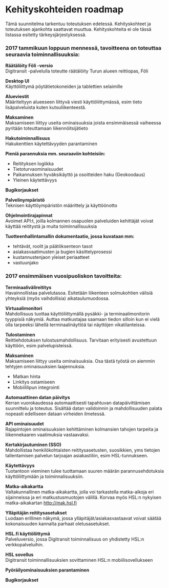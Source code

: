 # Kehityskohteiden roadmap

Tämä suunnitelma tarkentuu toteutuksen edetessä. Kehityskohteet ja toteutuksen ajankohta saattavat muuttua. Kehityskohteita ei ole tässä listassa esitetty tärkeysjärjestyksessä. 


### 2017 tammikuun loppuun mennessä, tavoitteena on toteuttaa seuraavia toiminnallisuuksia:

**Räätälöity Föli -versio** <br>
Digitransit -palvelulla toteutte räätälöity Turun alueen reittiopas, Föli

**Desktop UI**  <br>
Käyttöliittymä pöytätietokoneiden ja tablettien selaimille

**Alueviestit** <br>
Määriteltyyn alueeseen liittyvä viesti käyttöliittymässä, esim tieto lisäpalveluista kuten kutsuliikenteestä.

**Maksaminen** <br>
Maksamiseen liittyy useita ominaisuuksia joista ensimmäisessä vaiheessa pyritään toteuttamaan liikennöitsijätieto


**Hakutoiminnallisuus** <br>
Hakukenttien käytettävyyden parantaminen

**Pieniä parannuksia mm. seuraaviin kohteisiin:**
- Reitityksen logiikka
- Tietoturvaominaisuudet
- Paikannuksen hyväksikäyttö ja osoitteiden haku (Geokoodaus)  
- Yleinen käytettävyys

**Bugikorjaukset**

**Palvelinympäristö** <br>
Teknisen käyttöympäristön määrittely ja käyttöönotto

**Ohjelmointirajapinnat** <br>
Avoimet API:t, joilla kolmannen osapuolen palveluiden kehittäjät voivat käyttää reititystä ja muita toiminnallisuuksia

**Tuotteenhallintamallin dokumentaatio, jossa kuvataan mm:** <br>
- tehtävät, roolit ja päätöksenteon tasot
- asiakasvaatimusten ja bugien käsittelyprosessi
- kustannustenjaon yleiset periaatteet
- vastuunjako

### 2017 ensimmäisen vuosipuoliskon tavoitteita:

**Terminaalivälireititys** <br>
Havainnollistaa palvelutasoa. Esitetään liikenteen solmukohtien välisiä yhteyksiä (myös vaihdollisia) aikataulumuodossa.

**Virtuaalimonitori** <br>
Mahdollisuus tuottaa käyttöliittymällä pysäkki- ja terminaalimonitorin tyyppisiä näkymiä. Auttaa matkustajaa saamaan tiedon silloin kun ei vielä olla tarpeeksi lähellä terminaalinäyttöä tai näyttöjen vikatilanteissa. 

**Tulostaminen** <br>
Reittiehdotuksen tulostusmahdollisuus. Tarvitaan erityisesti avustettuun käyttöön, esim palvelupisteissä.

**Maksaminen** <br>
Maksamiseen liittyy useita ominaisuuksia. Osa tästä työstä on aiemmin tehtyjen ominaisuuksien laajennuksia.
- Matkan hinta
- Linkitys ostamiseen
- Mobiililipun integrointi

**Automaattinen datan päivitys** <br>
Kerran vuorokaudessa automaattisesti tapahtuvan datapäivittämisen suunnittelu ja toteutus. Sisältää datan validoinnin ja mahdollisuuden palata nopeasti edelliseen dataan virheiden ilmetessä.

**API ominaisuudet** <br>
Rajapintojen ominaisuuksien kehittäminen kolmansien tahojen tarpeita ja liikennekaaren vaatimuksia vastaavaksi.

**Kertakirjautuminen (SSO)** <br>
Mahdollistaa henkilökohtaisten reititysasetusten, suosikkien, yms tietojen tallentamisen palvelun tarjoajan asiakastiliin, esim HSL-tunnukseen.

**Käytettävyys** <br>
Tuotantoon vieminen tulee tuottamaan suuren määrän parannusehdotuksia käyttöliittymään ja toiminnalisuuksiin. 

**Matka-aikakartta** <br>
Valtakunnallinen matka-aikakartta, jolla voi tarkastella matka-aikoja eri sijainneissa ja eri matkustusmuotojen välillä. Korvaa myös HSL:n nykyisen matka-aikakartan http://mak.hsl.fi

**Ylläpitäjän reititysasetukset** <br>
Luodaan erillinen näkymä, jossa ylläpitäjät/asiakasvastaavat voivat säätää kokonaisuuden kannalta parhaat oletusasetukset.

**HSL.fi käyttöliittymä** <br>
Palveluversio, jossa Digitransit toiminnalisuus on yhdistetty HSL:n verkkopalveluihin.

**HSL sovellus** <br>
Digitransit toiminnallisuuksien sovittaminen HSL:n mobiilisovellukseen

**Pyöräilyominaisuuksien parantaminen**

**Bugikorjaukset**
